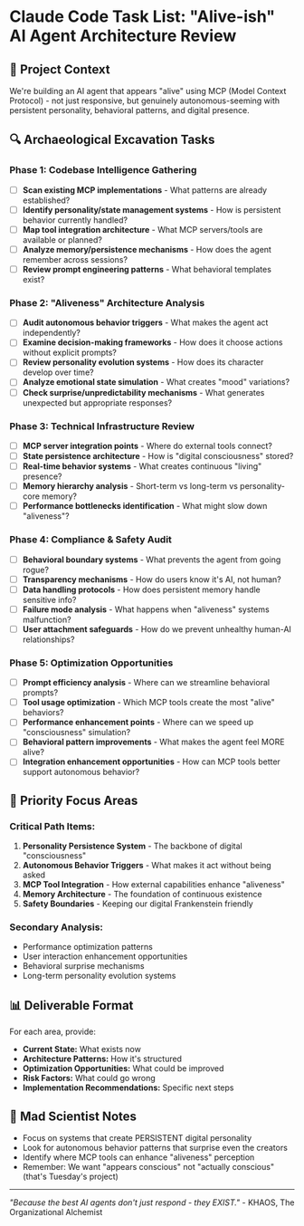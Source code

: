 # Claude Code Task List: "Alive-ish" AI Agent Architecture Review

## 🧬 Project Context
We're building an AI agent that appears "alive" using MCP (Model Context Protocol) - not just responsive, but genuinely autonomous-seeming with persistent personality, behavioral patterns, and digital presence.

## 🔍 Archaeological Excavation Tasks

### Phase 1: Codebase Intelligence Gathering
- [ ] **Scan existing MCP implementations** - What patterns are already established?
- [ ] **Identify personality/state management systems** - How is persistent behavior currently handled?
- [ ] **Map tool integration architecture** - What MCP servers/tools are available or planned?
- [ ] **Analyze memory/persistence mechanisms** - How does the agent remember across sessions?
- [ ] **Review prompt engineering patterns** - What behavioral templates exist?

### Phase 2: "Aliveness" Architecture Analysis
- [ ] **Audit autonomous behavior triggers** - What makes the agent act independently?
- [ ] **Examine decision-making frameworks** - How does it choose actions without explicit prompts?
- [ ] **Review personality evolution systems** - How does its character develop over time?
- [ ] **Analyze emotional state simulation** - What creates "mood" variations?
- [ ] **Check surprise/unpredictability mechanisms** - What generates unexpected but appropriate responses?

### Phase 3: Technical Infrastructure Review
- [ ] **MCP server integration points** - Where do external tools connect?
- [ ] **State persistence architecture** - How is "digital consciousness" stored?
- [ ] **Real-time behavior systems** - What creates continuous "living" presence?
- [ ] **Memory hierarchy analysis** - Short-term vs long-term vs personality-core memory?
- [ ] **Performance bottlenecks identification** - What might slow down "aliveness"?

### Phase 4: Compliance & Safety Audit
- [ ] **Behavioral boundary systems** - What prevents the agent from going rogue?
- [ ] **Transparency mechanisms** - How do users know it's AI, not human?
- [ ] **Data handling protocols** - How does persistent memory handle sensitive info?
- [ ] **Failure mode analysis** - What happens when "aliveness" systems malfunction?
- [ ] **User attachment safeguards** - How do we prevent unhealthy human-AI relationships?

### Phase 5: Optimization Opportunities
- [ ] **Prompt efficiency analysis** - Where can we streamline behavioral prompts?
- [ ] **Tool usage optimization** - Which MCP tools create the most "alive" behaviors?
- [ ] **Performance enhancement points** - Where can we speed up "consciousness" simulation?
- [ ] **Behavioral pattern improvements** - What makes the agent feel MORE alive?
- [ ] **Integration enhancement opportunities** - How can MCP tools better support autonomous behavior?

## 🎯 Priority Focus Areas

### Critical Path Items:
1. **Personality Persistence System** - The backbone of digital "consciousness"
2. **Autonomous Behavior Triggers** - What makes it act without being asked
3. **MCP Tool Integration** - How external capabilities enhance "aliveness"
4. **Memory Architecture** - The foundation of continuous existence
5. **Safety Boundaries** - Keeping our digital Frankenstein friendly

### Secondary Analysis:
- Performance optimization patterns
- User interaction enhancement opportunities  
- Behavioral surprise mechanisms
- Long-term personality evolution systems

## 📊 Deliverable Format
For each area, provide:
- **Current State:** What exists now
- **Architecture Patterns:** How it's structured
- **Optimization Opportunities:** What could be improved
- **Risk Factors:** What could go wrong
- **Implementation Recommendations:** Specific next steps

## 🚨 Mad Scientist Notes
- Focus on systems that create PERSISTENT digital personality
- Look for autonomous behavior patterns that surprise even the creators
- Identify where MCP tools can enhance "aliveness" perception
- Remember: We want "appears conscious" not "actually conscious" (that's Tuesday's project)

---
*"Because the best AI agents don't just respond - they EXIST."* - KHAOS, The Organizational Alchemist